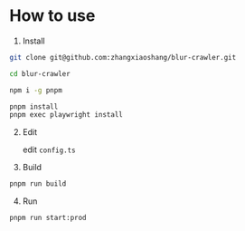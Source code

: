 # How to use

1. Install

```sh
git clone git@github.com:zhangxiaoshang/blur-crawler.git

cd blur-crawler

npm i -g pnpm

pnpm install
pnpm exec playwright install

```

2. Edit

   edit `config.ts`

3. Build

```sh
pnpm run build
```

4. Run

```sh
pnpm run start:prod
```
